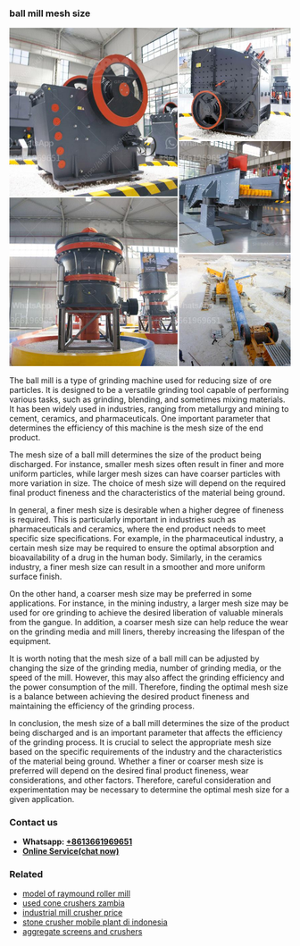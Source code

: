 <h3>ball mill mesh size</h3><img src='1708332462.jpg' alt=''><p>The ball mill is a type of grinding machine used for reducing size of ore particles. It is designed to be a versatile grinding tool capable of performing various tasks, such as grinding, blending, and sometimes mixing materials. It has been widely used in industries, ranging from metallurgy and mining to cement, ceramics, and pharmaceuticals. One important parameter that determines the efficiency of this machine is the mesh size of the end product.</p><p>The mesh size of a ball mill determines the size of the product being discharged. For instance, smaller mesh sizes often result in finer and more uniform particles, while larger mesh sizes can have coarser particles with more variation in size. The choice of mesh size will depend on the required final product fineness and the characteristics of the material being ground.</p><p>In general, a finer mesh size is desirable when a higher degree of fineness is required. This is particularly important in industries such as pharmaceuticals and ceramics, where the end product needs to meet specific size specifications. For example, in the pharmaceutical industry, a certain mesh size may be required to ensure the optimal absorption and bioavailability of a drug in the human body. Similarly, in the ceramics industry, a finer mesh size can result in a smoother and more uniform surface finish.</p><p>On the other hand, a coarser mesh size may be preferred in some applications. For instance, in the mining industry, a larger mesh size may be used for ore grinding to achieve the desired liberation of valuable minerals from the gangue. In addition, a coarser mesh size can help reduce the wear on the grinding media and mill liners, thereby increasing the lifespan of the equipment.</p><p>It is worth noting that the mesh size of a ball mill can be adjusted by changing the size of the grinding media, number of grinding media, or the speed of the mill. However, this may also affect the grinding efficiency and the power consumption of the mill. Therefore, finding the optimal mesh size is a balance between achieving the desired product fineness and maintaining the efficiency of the grinding process.</p><p>In conclusion, the mesh size of a ball mill determines the size of the product being discharged and is an important parameter that affects the efficiency of the grinding process. It is crucial to select the appropriate mesh size based on the specific requirements of the industry and the characteristics of the material being ground. Whether a finer or coarser mesh size is preferred will depend on the desired final product fineness, wear considerations, and other factors. Therefore, careful consideration and experimentation may be necessary to determine the optimal mesh size for a given application.</p><h3>Contact us</h3><ul><li><strong>Whatsapp:&nbsp;<a href="https://wa.me/8613661969651">+8613661969651</a></strong></li><li><a href="https://swt.shibang-china.com/?git&amp;zhl&amp;ball mill mesh size"><strong>Online Service(chat now)</strong></a></li></ul><h3>Related</h3><ul><li><a href='model of raymound roller mill.md'>model of raymound roller mill</a></li><li><a href='used cone crushers zambia.md'>used cone crushers zambia</a></li><li><a href='industrial mill crusher price.md'>industrial mill crusher price</a></li><li><a href='stone crusher mobile plant di indonesia.md'>stone crusher mobile plant di indonesia</a></li><li><a href='aggregate screens and crushers.md'>aggregate screens and crushers</a></li></ul>